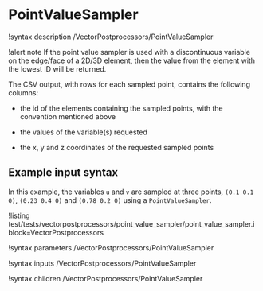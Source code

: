# PointValueSampler

!syntax description /VectorPostprocessors/PointValueSampler

!alert note
If the point value sampler is used with a discontinuous variable on the edge/face of a 2D/3D element, then the value from the element with the lowest ID will be returned.

The CSV output, with rows for each sampled point, contains the following columns:

- the id of the elements containing the sampled points, with the convention mentioned above

- the values of the variable(s) requested

- the x, y and z coordinates of the requested sampled points


## Example input syntax

In this example, the variables `u` and `v` are sampled at three points, `(0.1 0.1 0)`, `(0.23 0.4 0)` and `(0.78 0.2 0)` using a `PointValueSampler`.

!listing test/tests/vectorpostprocessors/point_value_sampler/point_value_sampler.i block=VectorPostprocessors

!syntax parameters /VectorPostprocessors/PointValueSampler

!syntax inputs /VectorPostprocessors/PointValueSampler

!syntax children /VectorPostprocessors/PointValueSampler
